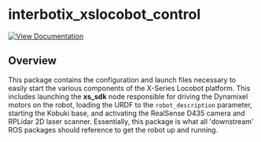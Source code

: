 # interbotix_xslocobot_control

[![View Documentation](https://trossenrobotics.com/docs/docs_button.svg)](https://www.trossenrobotics.com/docs/interbotix_xslocobots/ros_packages/locobot_control.html)

## Overview

This package contains the configuration and launch files necessary to easily start the various components of the X-Series Locobot platform. This includes launching the **xs_sdk** node responsible for driving the Dynamixel motors on the robot, loading the URDF to the `robot_description` parameter, starting the Kobuki base, and activating the RealSense D435 camera and RPLidar 2D laser scanner. Essentially, this package is what all 'downstream' ROS packages should reference to get the robot up and running.

